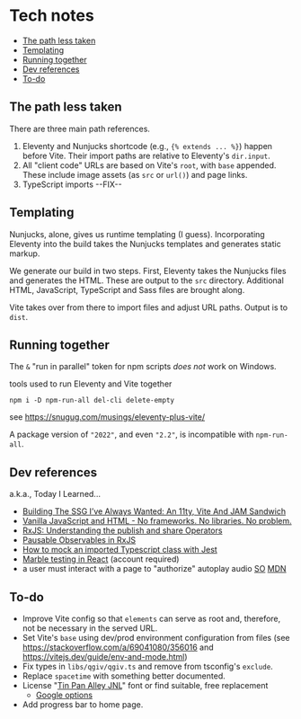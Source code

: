 # Tech notes

- [The path less taken](#the-path-less-taken)
- [Templating](#templating)
- [Running together](#running-together)
- [Dev references](#dev-references)
- [To-do](#to-do)
## The path less taken
There are three main path references.
1. Eleventy and Nunjucks shortcode (e.g., `{% extends ... %}`) happen before
   Vite. Their import paths are relative to Eleventy's `dir.input`.
1. All "client code" URLs are based on Vite's `root`, with `base` appended.
   These include image assets (as `src` or `url()`) and page links.
1. TypeScript imports --FIX--

## Templating
Nunjucks, alone, gives us runtime templating (I guess). Incorporating Eleventy
into the build takes the Nunjucks templates and generates static markup.

We generate our build in two steps. First, Eleventy takes the Nunjucks files and
generates the HTML. These are output to the `src` directory. Additional HTML,
JavaScript, TypeScript and Sass files are brought along.

Vite takes over from there to import files and adjust URL paths. Output is to
`dist`.

## Running together
The `&` "run in parallel" token for npm scripts _does not_ work on Windows.

tools used to run Eleventy and Vite together
```
npm i -D npm-run-all del-cli delete-empty
```
see https://snugug.com/musings/eleventy-plus-vite/

A package version of `"2022"`, and even `"2.2"`, is incompatible with `npm-run-all`.

## Dev references
a.k.a., Today I Learned...
 * [Building The SSG I’ve Always Wanted: An 11ty, Vite And JAM Sandwich](https://www.smashingmagazine.com/2021/10/building-ssg-11ty-vite-jam-sandwich/)
 * [Vanilla JavaScript and HTML - No frameworks. No libraries. No problem.](https://johnpapa.net/render-html-2/)
 * [RxJS: Understanding the publish and share Operators](https://ncjamieson.com/understanding-publish-and-share/)
 * [Pausable Observables in RxJS](https://kddsky.medium.com/pauseable-observables-in-rxjs-58ce2b8c7dfd)
 * [How to mock an imported Typescript class with Jest](https://dev.to/codedivoire/how-to-mock-an-imported-typescript-class-with-jest-2g7j)
 * [Marble testing in React](https://medium.com/swlh/marble-testing-in-react-ba0639441afa) (account required)
 * a user must interact with a page to "authorize" autoplay audio [SO](https://stackoverflow.com/a/57632961/356016) [MDN](https://developer.mozilla.org/en-US/docs/Web/Media/Autoplay_guide)

## To-do

* Improve Vite config so that `elements` can serve as root and, therefore, not
    be necessary in the served URL.
* Set Vite's `base` using dev/prod environment configuration from files
    (see https://stackoverflow.com/a/69041080/356016 and https://vitejs.dev/guide/env-and-mode.html)
* Fix types in `libs/qgiv/qgiv.ts` and remove from tsconfig's `exclude`.
* Replace `spacetime` with something better documented.
* License "[Tin Pan Alley JNL](https://www.fontspring.com/fonts/jeff-levine/tin-pan-alley-jnl)" font or find suitable, free replacement
   * [Google options](https://fonts.google.com/share?selection.family=Bebas%20Neue%7CBungee%7CCairo:wght@400;700;900%7CCinzel:wght@800%7CDo%20Hyeon%7CLuckiest%20Guy%7COrbitron:wght@400;700;900%7CPress%20Start%202P%7CRighteous%7CRowdies:wght@300;400;700%7CStaatliches%7CTeko:wght@400;700)
* Add progress bar to home page.
